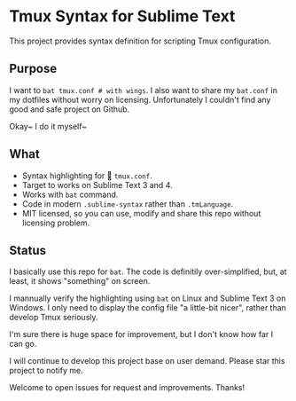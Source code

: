 # Tmux Syntax for Sublime Text

This project provides syntax definition for scripting Tmux configuration.

## Purpose

I want to `bat tmux.conf # with wings`.
I also want to share my `bat.conf` in my dotfiles without worry on licensing.
Unfortunately I couldn't find any good and safe project on Github.

Okay~ I do it myself~

## What

- Syntax highlighting for :file_folder: `tmux.conf`.
- Target to works on Sublime Text 3 and 4.
- Works with `bat` command.
- Code in modern `.sublime-syntax` rather than `.tmLanguage`.
- MIT licensed, so you can use, modify and share this repo without licensing problem.

## Status

I basically use this repo for `bat`.
The code is definitily over-simplified, but, at least, it shows "something" on screen.

I mannually verify the highlighting using `bat` on Linux and Sublime Text 3 on Windows.
I only need to display the config file "a little-bit nicer", rather than develop Tmux seriously.

I'm sure there is huge space for improvement, but I don't know how far I can go.

I will continue to develop this project base on user demand. Please star this project to notify me.

Welcome to open issues for request and improvements. Thanks!
